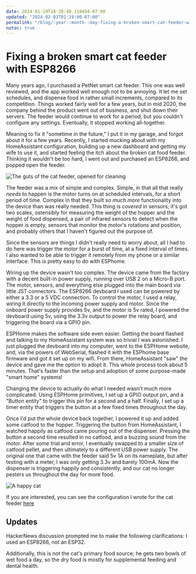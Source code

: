 ```yaml
---
date: 2024-01-19T18:28:48.118494-07:00
updated: "2024-02-03T01:19:00-07:00"
permalink: "/blog/:year-:month-:day-fixing-a-broken-smart-cat-feeder-with-esp32"
notoc: true
---
```


# Fixing a broken smart cat feeder with ESP8266

Many years ago, I purchased a PetNet smart cat feeder. This one was well reviewed, and the app worked well enough not to be annoying. It let me set schedules, and dispense food in rather small increments, compared to its competition. Things worked fairly well for a few years, but in mid 2020, the company behind the product went out of business, and shut down their servers. The feeder would continue to work for a period, but you couldn't configure any settings. Eventually, it stopped working all-together.

Meaning to fix it "sometime in the future," I put it in my garage, and forgot about it for a few years. Recently, I started mucking about with my HomeAssistant configuration, building up a new dashboard and getting my wife to use it, and started feeling the itch about the broken cat food feeder. Thinking it wouldn't be too hard, I went out and purchased an ESP8266, and popped open the feeder.

![The guts of the cat feeder, opened for cleaning](/postimages/catfeeder-guts.jpg)

The feeder was a mix of simple and complex. Simple, in that all that really _needs_ to happen is the motor turns on at scheduled intervals, for a short period of time. Complex in that they built _so much more_ functionality into the device than was really needed. This thing is _covered_ in sensors; it's got two scales, ostensibly for measuring the weight of the hopper and the weight of food dispensed, a pair of infrared sensors to detect when the hopper is empty, sensors that monitor the motor's rotations and position, and probably others that I haven't figured out the purpose of.

Since the sensors are things I didn't really need to worry about, all I had to do here was trigger the motor for a burst of time, at a fixed interval of times. I also wanted to be able to trigger it remotely from my phone or a similar interface. This is pretty easy to do with ESPhome.

Wiring up the device wasn't too complex. The device came from the factory with a decent built-in power supply, running over USB 2 on a Micro-B port. The motor, sensors, and everything else plugged into the main board via little JST connectors. The ESP8266 devboard I used can be powered by either a 3.3 or a 5 VDC connection. To control the motor, I used a relay, wiring it directly to the incoming power supply and motor. Since the onboard power supply provides 5v, and the motor is 5v rated, I powered the devboard using 5v, using the 3.3v output to power the relay board, and triggering the board via a GPIO pin.

ESPHome makes the software side even easier. Getting the board flashed and talking to my HomeAssistant system was so trivial I was astonished. I just plugged the devboard into my computer, went to the ESPHome website, and, via the powers of WebSerial, flashed it with the ESPhome base firmware and got it set up on my wifi. From there, HomeAssistant "saw" the device and gave me the option to adopt it. This whole process took about 5 minutes. That's faster than the setup and adoption of some purpose-made "smart home" systems!

Changing the device to actually do what I needed wasn't much more complicated. Using ESPHome primitives, I set up a GPIO output pin, and a "Button entity" to trigger this pin for a second and a half. Finally, I set up a timer entity that triggers the button at a few fixed times throughout the day.

Once I'd put the whole device back together, I powered it up and added some catfood to the hopper. Triggering the button from HomeAssistant, I watched happily as catfood came pouring out of the dispenser. Pressing the button a second time resulted in no catfood, and a buzzing sound from the motor. After some trial and error, I eventually swapped to a smaller size of catfood pellet, and then ultimately to a different USB power supply. The original one that came with the feeder said 5v 1A on its nameplate, but after testing with a meter, I was only getting 3.3v and barely 100mA. Now the dispenser is triggering happily and consistently, and our cat no longer pesters us throughout the day for more food.

![A happy cat](/postimages/cat-eating.jpg)

If you are interested, you can see the configuration I wrote for the cat feeder [here](https://github.com/paradox460/HomeAssistantConfig/blob/226583d02f2ba59565dc635673aa5e8a91ca5958/esphome/esphome-web-659621.yaml)


## Updates

HackerNews discussion prompted me to make the following clarifications: I used an ESP8266, not an ESP32.

Additionally, this is not the cat's primary food source; he gets two bowls of wet food a day, so the dry food is mostly for supplemental feeding and dental health.
